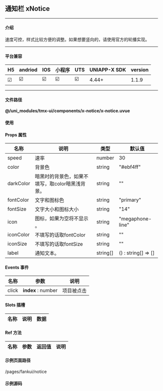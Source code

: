 
## 通知栏 xNotice

***

#### 介绍

速度可控，样式比较方便的调整。如果想要竖向的，请使用官方的轮播实现。

***

#### 平台兼容

| H5 | andriod | IOS | 小程序 | UTS | UNIAPP-X SDK | version |
| --- | --- | --- | --- | --- | --- | --- |
| ☑ | ☑️ | ☑️ | ☑️ | ☑️ | 4.44+ | 1.1.9 |

***

#### 文件路径

**@/uni_modules/tmx-ui/components/x-notice/x-notice.uvue**

#### 使用

<x-notice></x-notice>

#### Props 属性

| 名称 | 说明 | 类型 | 默认值 |
| ------ | ---- | ---- | ---- |
| speed | 速率 | number | 30 |
| color | 背景色 | string | "#ebf4ff" |
| darkColor | 暗黑时的背景色，如果不填写，取color暗黑浅背景。 | string | "" |
| fontColor | 文字和图标色 | string | "primary" |
| fontSize | 文字大小和图标大小 | string | "14" |
| icon | 图标，如果为空将不显示 。 | string | "megaphone-line" |
| iconColor | 不填写的话取fontColor | string | "" |
| iconSize | 不填写的话取fontSize | string | "" |
| label | 通知文本。 | string[] | () : string[] => [] |



#### Events 事件

| 名称 | 参数 | 说明 |
| ------ | ---- | ---- |
| click | **index** : number | 项目被点击 |


#### Slots 插槽

| 名称 | 说明 | 数据 |
| ------ | ---- | ---- |


#### Ref 方法

| 名称 | 参数 | 返回值 | 说明 |
| ------ | ---- | ---- | ---- |


#### 示例页面路径

/pages/fankui/notice

#### 示例源码


		
